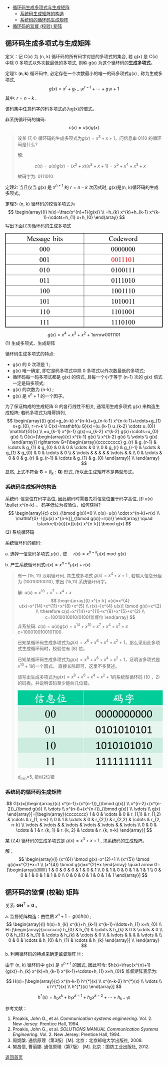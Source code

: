 - [循环码生成多项式与生成矩阵](#循环码生成多项式与生成矩阵)
  - [系统码生成矩阵的构造](#系统码生成矩阵的构造)
  - [系统码的循环码生成矩阵](#系统码的循环码生成矩阵)
- [循环码的监督 (校验)  矩阵](#循环码的监督-校验--矩阵)


## 循环码生成多项式与生成矩阵

定义：记  $\mathrm{C}(x)$  为  (n, k)  循环码的所有码字对应的多项式的集合, 若 g(x)  是  $\mathrm{C}(x)$  中除 0 多项式以外次数最低的多项式, 则称  g(x)  为这个循环码的**生成多项式**。

定理1:  $(\boldsymbol{n}, \boldsymbol{k})$  循环码中, 必定存在一个次数最小的唯一的码多项式g(x) , 称为生成多项式,
$$
g(x)=x^{r}+g_{r-1} x^{r-1}+\cdots+g_{1} x+1
$$
其中:  $r=n-k$ .

该码集中任意码字的码多项式必为g(x)的倍式。

非系统循环码的编码:
$$
c(x)=u(x) g(x)
$$

> 设某  (7,4)  循环码的生成多项式为$g(x)=x^{3}+x+1$，问信息串 0110 的循环码是什么?
>
> 解:  
>
> 
> $$
> c(x)=u(x) g(x)=(x^{2}+x)(x^{3}+x+1)=x^{5}+x^{4}+x^{3}+x
> $$
> 
>
> 故码字为: 0111010

定理2: 当且仅当  g(x)  是  $x^{n+1}$  的  $r=n-k$  次因式时,  g(x)是(n, k)循环码的生成多项式。

定理3: (n, k) 循环码的校验多项式为
$$
\begin{array}{l}
h(x)=\frac{x^{n}+1}{g(x)} \\
=h_{k} x^{k}+h_{k-1} x^{k-1}+\cdots+h_{1} x+h_{0}
\end{array}
$$
写出下面(7,3)循环码的生成多项式

![](https://raw.githubusercontent.com/timerring/picgo/master/picbed/image-20230210134143802.png)
$$
g(x)=x^{4}+x^{3}+x^{2}+1 arrow 0011101
$$
(1) 生成多项式、生成矩阵

循环码生成多项式的特点:

+ g(x)  的 0 次项是 1 ;
+ g(x)  唯一确定, 即它是码多项式中除 0 多项式以外次数最低的多项式;
+ 循环码每一码多项式都是  g(x)  的倍式, 且每一个小于等于 (n-1) 次的 g(x) 倍式一定是码多项式;
+ g(x) 的次数为 (n-k) ;
+ g(x) 是 $x^{n}+1$  的一个因子。

为了保证构成的生成矩阵  G  的各行线性不相关, 通常用生成多项式  g(x)  来构造生成矩阵; 若码多项式为降幂排列,
$$
\begin{array}{l}
g(x)=g_{n-k} x^{n-k}+g_{n-k-1} x^{n-k-1}+\cdots+g_{1} x+g_{0}, r=n-k \\
C(x)=\mathbf{u G}(x)=(u_{k-1} u_{k-2} \cdots u_{0}) \mathbf{G}(x) \\
=u_{k-1} x^{k-1} g(x)+u_{k-2} x^{k-2} g(x)+\cdots+u_{0} g(x) \\
G(x)=[\begin{array}{c}
x^{k-1} g(x) \\
x^{k-2} g(x) \\
\vdots \\
g(x)
\end{array}] rightarrow G=[\begin{array}{ccccccccc}
g_{r} & g_{r-1} & \cdots & g_{1} & g_{0} & 0 & 0 & \cdots & 0 \\
0 & g_{r} & g_{r-1} & \cdots & g_{1} & g_{0} & 0 & \cdots & 0 \\
& \vdots & & & & & \vdots & & \\
0 & \cdots & 0 & 0 & g_{r} & g_{r-1} & \cdots & g_{1} & g_{0}
\end{array}] \\
\end{array}
$$
显然, 上式不符合  $\mathbf{G}=(\mathbf{I}_{k}: \mathbf{Q})$  形式, 所以此生成矩阵不是典型形式。

### 系统码生成矩阵的构造

系统码-信息位在码字高位, 因此编码时需要先将信息位置于码字高位, 即  u(x) \bullet x^{n-k}  。 码字低位为校验位，如何获得?
$$
\begin{array}{c}
c(x)_{\bmod g(x)}=0 \\
c(x)=u(x) \cdot x^{n-k}+r(x) \\
\mathbf{0}=\{[u(x) x^{n-k}]_{\bmod g(x)}+r(x)\}
\end{array} \quad \stackrel{r(x)}{=}[u(x) x^{n-k}] \bmod g(x)
$$
(2) 系统循环码

系统循环码的编码:

a. 选择一信息码多项式  $\mu(x)$ , 使  $\quad r(x)=x^{n-k} \mu(x) \bmod g(x)$ 

b. 产生系统循环码式$\mathrm{c}(x)=x^{n-k} \mu(x)+r(x)$

> 有一 (15, 11) 汉明循环码, 其生成多项式  $g(x)=x^{4}+x+1$ , 若输入信息分组为 (10010010010), 求出  (15,11)  系统循环码字。
>
> 解:  $u(x)=x^{10}+x^{7}+x^{4}+x$ 
> $$
> \begin{array}{l}
> x^{n-k} u(x)=x^{4} u(x)=x^{14}+x^{11}+x^{8}+x^{5} \\
> r(x)=[x^{4} u(x)] \bmod g(x)=x^{2} \\
> \therefore c(x)=x^{14}+x^{11}+x^{8}+x^{5}+x^{2} \\
> c=10010010010(0100)监督位
> \end{array}
> $$
> 非系统码:  $c(x)=u(x) g(x)=x^{14}+x^{10}+x^{7}+x^{4}+x^{2}+x$   c=1000100100101100 

> 已知某循环码生成多项式为$g(x)=x^{8}+x^{6}+x^{4}+x^{2}+1$，那么采用此多项式生成循环码时，校验位有 [8] 位。
>
> 已知某循环码生成多项式为$g(x)=x^{8}+x^{6}+x^{4}+x^{2}+1$，证明该多项式是$x^{10}+1$的一个因式。 直接长除即可，这里不多赘述。
>
> 请写出生成多项式为$g(x)=x^{8}+x^{6}+x^{4}+x^{2}+1$的系统型循环码  (10 ，2)  的码表。并说明该码至少能纠几位错。
>
> ![](https://raw.githubusercontent.com/timerring/picgo/master/picbed/image-20230210140039097.png)
>
> $d_{\min }$=5, 能纠2位错 

### 系统码的循环码生成矩阵

$$
G(x)=[\begin{array}{c}
x^{n-1}+(x^{n-1})_{\bmod g(x)} \\
x^{n-2}+(x^{n-2})_{\bmod g(x)} \\
\vdots \\
x^{n-i}+(x^{n-i})_{\bmod g(x)} \\
\vdots \\
g(x)
\end{array}]=[\begin{array}{cccccccc}
1 & 0 & \cdots & 0 & r_{1,1} & r_{1,2} & \cdots & r_{1, n-k} \\
0 & 1 & \cdots & 0 & r_{2,1} & r_{2,2} & \cdots & r_{2, n-k} \\
\vdots & \vdots & & \vdots & \vdots & \vdots & & \vdots \\
0 & 0 & \cdots & 1 & r_{k, 1} & r_{k, 2} & \cdots & r_{k, n-k}
\end{array}]
$$

某  (7,4)  循环码的生成多项式是  $g(x)=x^{3}+x+1$ , 求系统码的生成矩阵。

解：
$$
\begin{array}{l}
(x^{6}) \bmod g(x)=x^{2}+1 \\
(x^{5}) \bmod g(x)=x^{2}+x+1 \\
(x^{4}) \bmod g(x)=x^{2}+x
\end{array} \quad arrow G=[\begin{array}{lllllll}
1 & 0 & 0 & 0 & 1 & 0 & 1 \\
0 & 1 & 0 & 0 & 1 & 1 & 1 \\
0 & 0 & 1 & 0 & 1 & 1 & 0 \\
0 & 0 & 0 & 1 & 0 & 1 & 1
\end{array}]
$$

## 循环码的监督 (校验)  矩阵

关系:  $\boldsymbol{G} \boldsymbol{H}^{T}=\mathbf{0}$  。

a. 监督矩阵构造：由性质  $x^{n}+1=g(x) h(x)$ ;
$$
\begin{array}{l}
h(x)=h_{k} x^{k}+h_{k-1} x^{k-1}+\ldots+h_{1} x+h_{0} \\
H=[\begin{array}{ccccccc}
h_{0} & h_{1} & \cdots & h_{k} & 0 & \cdots & 0 \\
0 & h_{0} & h_{1} & \cdots & h_{k} & \cdots & 0 \\
& \vdots & & & & \vdots & \\
0 & 0 & \cdots & h_{0} & h_{1} & \cdots & h_{k}
\end{array}] \\
\end{array}
$$
b. 利用循环码的特点来确定监督矩阵  H  :

由于  (n, k)  循环码中  g(x)  是  $x^{n+1}$  的因式, 因此可令:  $h(x)=\frac{x^{n}+1}{g(x)}=h_{k} x^{k}+h_{k-1} x^{k-1}+\cdots+h_{1} x+h_{0}$  监督矩阵表示为:


$$
H(x)=[\begin{array}{c}
x^{n-k-1} h^{*}(x) \\
x^{n-k-2} h^{*}(x) \\
\vdots \\
x h^{*}(x) \\
h^{*}(x)
\end{array}]
$$




$$
h^{*}(x)=h_{0} x^{k}+h_{1} x^{k-1}+h_{2} x^{k-2}+\cdots+h_{k-1} x
$$





参考文献：

1. Proakis, John G., et al. *Communication systems engineering*. Vol. 2. New Jersey: Prentice Hall, 1994.
2. Proakis, John G., et al. *SOLUTIONS MANUAL Communication Systems Engineering*. Vol. 2. New Jersey: Prentice Hall, 1994.
3. 周炯槃. 通信原理（第3版）[M\]. 北京：北京邮电大学出版社, 2008.
4. 樊昌信, 曹丽娜. 通信原理（第7版） [M\]. 北京：国防工业出版社, 2012.



[返回首页](https://github.com/timerring/information-theory)